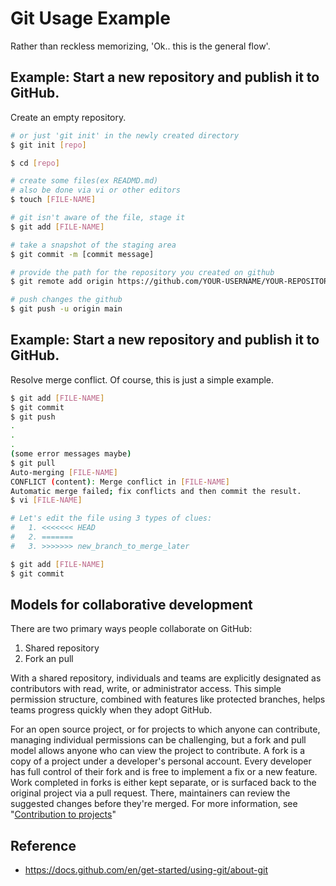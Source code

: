 # Git Usage Example
Rather than reckless memorizing, 'Ok.. this is the general flow'.

## Example: Start a new repository and publish it to GitHub.
Create an empty repository.

```bash
# or just 'git init' in the newly created directory
$ git init [repo]

$ cd [repo]

# create some files(ex READMD.md)
# also be done via vi or other editors
$ touch [FILE-NAME]

# git isn't aware of the file, stage it
$ git add [FILE-NAME]

# take a snapshot of the staging area
$ git commit -m [commit message]

# provide the path for the repository you created on github
$ git remote add origin https://github.com/YOUR-USERNAME/YOUR-REPOSITORY-NAME.git

# push changes the github
$ git push -u origin main
```

## Example: Start a new repository and publish it to GitHub.
Resolve merge conflict. Of course, this is just a simple example.

```bash
$ git add [FILE-NAME]
$ git commit
$ git push
.
.
.
(some error messages maybe)
$ git pull
Auto-merging [FILE-NAME]
CONFLICT (content): Merge conflict in [FILE-NAME]
Automatic merge failed; fix conflicts and then commit the result.
$ vi [FILE-NAME]

# Let's edit the file using 3 types of clues:
# 	1. <<<<<<< HEAD
# 	2. =======
# 	3. >>>>>>> new_branch_to_merge_later

$ git add [FILE-NAME]
$ git commit
```

## Models for collaborative development
There are two primary ways people collaborate on GitHub:
1. Shared repository
2. Fork an pull

With a shared repository, individuals and teams are explicitly designated as contributors with read, write, or administrator access.
This simple permission structure, combined with features like protected branches, helps teams progress quickly when they adopt GitHub.


For an open source project, or for projects to which anyone can contribute,
managing individual permissions can be challenging, but a fork and pull model allows anyone who can view the project to contribute.
A fork is a copy of a project under a developer's personal account.
Every developer has full control of their fork and is free to implement a fix or a new feature.
Work completed in forks is either kept separate, or is surfaced back to the original project via a pull request.
There, maintainers can review the suggested changes before they're merged.
For more information, see "[Contribution to projects](https://docs.github.com/en/get-started/quickstart/contributing-to-projects)"


## Reference
* https://docs.github.com/en/get-started/using-git/about-git